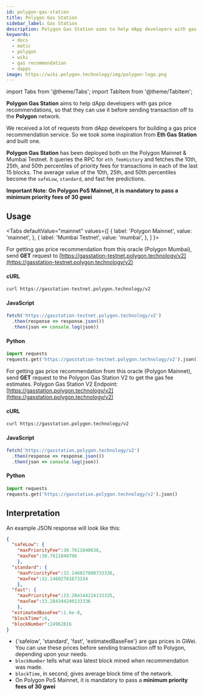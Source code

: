 ```yaml
---
id: polygon-gas-station
title: Polygon Gas Station
sidebar_label: Gas Station
description: Polygon Gas Station aims to help dApp developers with gas price recommendations.
keywords:
  - docs
  - matic
  - polygon
  - wiki
  - gas recommendation
  - dapps
image: https://wiki.polygon.technology/img/polygon-logo.png
---
```


import Tabs from '@theme/Tabs';
import TabItem from '@theme/TabItem';

**Polygon Gas Station** aims to help dApp developers with gas price recommendations, so that they can use it before sending transaction off to the **Polygon** network.

We received a lot of requests from dApp developers for building a gas price recommendation service. So we took some inspiration from **Eth Gas Station** and built one.

**Polygon Gas Station** has been deployed both on the Polygon Mainnet & Mumbai Testnet. It queries the RPC for `eth_feeHistory` and fetches the 10th, 25th, and 50th percentiles of priority fees for transactions in each of the last 15 blocks. The average value of the 10th, 25th, and 50th percentiles become the `safeLow`, `standard`, and fast fee predictions.

**Important Note: On Polygon PoS Mainnet, it is mandatory to pass a minimum priority fees of 30 gwei**

## Usage

<Tabs
  defaultValue="mainnet"
  values={[
    { label: 'Polygon Mainnet', value: 'mainnet', },
    { label: 'Mumbai Testnet', value: 'mumbai', },
  ]
}>
<TabItem value="mumbai">

For getting gas price recommendation from this oracle (Polygon Mumbai), send **GET** request to [https://gasstation-testnet.polygon.technology/v2](https://gasstation-testnet.polygon.technology/v2)

#### cURL

```bash
curl https://gasstation-testnet.polygon.technology/v2
```

#### JavaScript

```javascript
fetch('https://gasstation-testnet.polygon.technology/v2')
  .then(response => response.json())
  .then(json => console.log(json))
```

#### Python

```python
import requests
requests.get('https://gasstation-testnet.polygon.technology/v2').json()
```

</TabItem>
<TabItem value="mainnet">

For getting gas price recommendation from this oracle (Polygon Mainnet), send **GET** request to the Polygon Gas Station V2 to get the gas fee estimates. Polygon Gas Station V2 Endpoint: [https://gasstation.polygon.technology/v2](https://gasstation.polygon.technology/v2)

#### cURL

```bash
curl https://gasstation.polygon.technology/v2
```

#### JavaScript

```javascript
fetch('https://gasstation.polygon.technology/v2')
  .then(response => response.json())
  .then(json => console.log(json))
```

#### Python

```python
import requests
requests.get('https://gasstation.polygon.technology/v2').json()
```

</TabItem>
</Tabs>

## Interpretation

An example JSON response will look like this:

```json
{
  "safeLow": {
    "maxPriorityFee":30.7611840636,
    "maxFee":30.7611840796
    },
  "standard": {
    "maxPriorityFee":32.146027800733336,
    "maxFee":32.14602781673334
    },
  "fast": {
    "maxPriorityFee":33.284344224133335,
    "maxFee":33.284344240133336
    },
  "estimatedBaseFee":1.6e-8,
  "blockTime":6,
  "blockNumber":24962816
}
```

- {'safelow', 'standard', 'fast', 'estimatedBaseFee'} are gas prices in GWei. You can use these prices before sending transaction off to Polygon, depending upon your needs.
- `blockNumber` tells what was latest block mined when recommendation was made.
- `blockTime`, in second, gives average block time of the network.
-  On Polygon PoS Mainnet, it is mandatory to pass a **minimum priority fees of 30 gwei**
